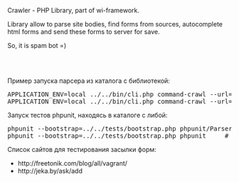 <p>Crawler - PHP Library, part of wi-framework.</p>
<p>Library allow to parse site bodies, find forms from sources, autocomplete html forms and send these forms to server for save.</p>
<p>So, it is spam bot =)</p>
<br />
<br />
<p>
	Пример запуска парсера из каталога с библиотекой:
</p>
<pre>
APPLICATION_ENV=local ../../bin/cli.php command-crawl --url=devaka.ru
APPLICATION_ENV=local ../../bin/cli.php command-crawl --url=freetonik.com/blog/all/vagrant/
</pre>
<p>
	Запуск тестов phpunit, находясь в каталоге с либой:
</p>
<pre>
phpunit --bootstrap=../../tests/bootstrap.php phpunit/ParserTestNoQuery.php
phpunit --bootstrap=../../tests/bootstrap.php phpunit     # запуск всех тестов сразу
</pre>

<p>Список сайтов для тестирования засылки форм:</p>
<ul>
<li>http://freetonik.com/blog/all/vagrant/</li>
<li>http://jeka.by/ask/add</li>
</ul>